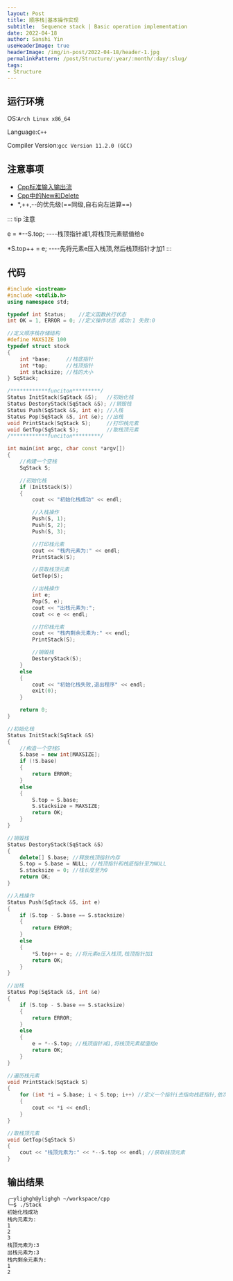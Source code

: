 ```yaml
---
layout: Post
title: 顺序栈|基本操作实现 
subtitle:  Sequence stack | Basic operation implementation
date: 2022-04-18
author: Sanshi Yin
useHeaderImage: true
headerImage: /img/in-post/2022-04-18/header-1.jpg
permalinkPattern: /post/Structure/:year/:month/:day/:slug/
tags:
- Structure
---
```


## 运行环境

OS:`Arch Linux x86_64`

Language:`C++`

Compiler Version:`gcc Version 11.2.0 (GCC)`


## 注意事项

- [Cpp标准输入输出流](https://www.runoob.com/cplusplus/cpp-basic-input-output.html)
- [Cpp中的New和Delete](https://www.runoob.com/cplusplus/cpp-dynamic-memory.html)
- *,++,--的优先级(==同级,自右向左运算==)

::: tip 注意

e = *--S.top;  ----栈顶指针减1,将栈顶元素赋值给e

*S.top++ = e;  ----先将元素e压入栈顶,然后栈顶指针才加1
:::

## 代码

```cpp
#include <iostream>
#include <stdlib.h>
using namespace std;

typedef int Status;    //定义函数执行状态
int OK = 1, ERROR = 0; //定义操作状态 成功:1 失败:0

//定义顺序栈存储结构
#define MAXSIZE 100
typedef struct stock
{
    int *base;     //栈底指针
    int *top;      //栈顶指针
    int stacksize; //栈的大小
} SqStack;

/************funciton*********/
Status InitStack(SqStack &S);   //初始化栈
Status DestoryStack(SqStack &S); //销毁栈
Status Push(SqStack &S, int e); //入栈
Status Pop(SqStack &S, int &e); //出栈
void PrintStack(SqStack S);     //打印栈元素
void GetTop(SqStack S);         //取栈顶元素
/************funciton*********/

int main(int argc, char const *argv[])
{
    //构建一个空栈
    SqStack S;

    //初始化栈
    if (InitStack(S))
    {
        cout << "初始化栈成功" << endl;

        //入栈操作
        Push(S, 1);
        Push(S, 2);
        Push(S, 3);

        //打印栈元素
        cout << "栈内元素为:" << endl;
        PrintStack(S);

        //获取栈顶元素
        GetTop(S);

        //出栈操作
        int e;
        Pop(S, e);
        cout << "出栈元素为:";
        cout << e << endl;

        //打印栈元素
        cout << "栈内剩余元素为:" << endl;
        PrintStack(S);

        //销毁栈
        DestoryStack(S);
    }
    else
    {
        cout << "初始化栈失败,退出程序" << endl;
        exit(0);
    }

    return 0;
}

//初始化栈
Status InitStack(SqStack &S)
{
    //构造一个空栈S
    S.base = new int[MAXSIZE];
    if (!S.base) 
    {
        return ERROR;
    }
    else
    {
        S.top = S.base;
        S.stacksize = MAXSIZE;
        return OK;
    }
}

//销毁栈
Status DestoryStack(SqStack &S)
{
    delete[] S.base; //释放栈顶指针内存
    S.top = S.base = NULL; //栈顶指针和栈底指针至为NULL
    S.stacksize = 0; //栈长度至为0
    return OK;
}

//入栈操作
Status Push(SqStack &S, int e)
{
    if (S.top - S.base == S.stacksize)
    {
        return ERROR;
    }
    else
    {
        *S.top++ = e; //将元素e压入栈顶,栈顶指针加1 
        return OK;
    }
}

//出栈
Status Pop(SqStack &S, int &e)
{
    if (S.top - S.base == S.stacksize)
    {
        return ERROR;
    }
    else
    {
        e = *--S.top; //栈顶指针减1,将栈顶元素赋值给e
        return OK;
    }
}

//遍历栈元素
void PrintStack(SqStack S)
{
    for (int *i = S.base; i < S.top; i++) //定义一个指针i去指向栈底指针,依次自下至上遍历所有元素
    {
        cout << *i << endl;
    }
}

//取栈顶元素
void GetTop(SqStack S)
{
    cout << "栈顶元素为:" << *--S.top << endl; //获取栈顶元素
}
```

## 输出结果
```shell
╭─ylighgh@ylighgh ~/workspace/cpp 
╰─$ ./Stack 
初始化栈成功
栈内元素为:
1
2
3
栈顶元素为:3
出栈元素为:3
栈内剩余元素为:
1
2
```